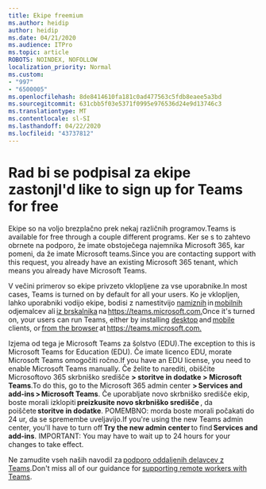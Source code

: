 ```yaml
---
title: Ekipe freemium
ms.author: heidip
author: heidip
ms.date: 04/21/2020
ms.audience: ITPro
ms.topic: article
ROBOTS: NOINDEX, NOFOLLOW
localization_priority: Normal
ms.custom:
- "997"
- "6500005"
ms.openlocfilehash: 8de8414610fa181c0ad477563c5fdb8eaee5a3bd
ms.sourcegitcommit: 631cbb5f03e5371f0995e976536d24e9d13746c3
ms.translationtype: MT
ms.contentlocale: sl-SI
ms.lasthandoff: 04/22/2020
ms.locfileid: "43737812"
---
```

# <a name="id-like-to-sign-up-for-teams-for-free"></a><span data-ttu-id="b9b61-102">Rad bi se podpisal za ekipe zastonj</span><span class="sxs-lookup"><span data-stu-id="b9b61-102">I'd like to sign up for Teams for free</span></span>

<span data-ttu-id="b9b61-103">Ekipe so na voljo brezplačno prek nekaj različnih programov.</span><span class="sxs-lookup"><span data-stu-id="b9b61-103">Teams is available for free through a couple different programs.</span></span> <span data-ttu-id="b9b61-104">Ker se s to zahtevo obrnete na podporo, že imate obstoječega najemnika Microsoft 365, kar pomeni, da že imate Microsoft teams.</span><span class="sxs-lookup"><span data-stu-id="b9b61-104">Since you are contacting support with this request, you already have an existing Microsoft 365 tenant, which means you already have Microsoft Teams.</span></span>

<span data-ttu-id="b9b61-105">V večini primerov so ekipe privzeto vklopljene za vse uporabnike.</span><span class="sxs-lookup"><span data-stu-id="b9b61-105">In most cases, Teams is turned on by default for all your users.</span></span> <span data-ttu-id="b9b61-106">Ko je vklopljen, lahko uporabniki vodijo ekipe, bodisi z namestitvijo [namiznih](https://docs.microsoft.com/MicrosoftTeams/get-clients#desktop-client) in [mobilnih](https://docs.microsoft.com/MicrosoftTeams/get-clients#mobile-clients) odjemalcev ali [iz brskalnika](https://docs.microsoft.com/MicrosoftTeams/get-clients#web-client) na <https://teams.microsoft.com.></span><span class="sxs-lookup"><span data-stu-id="b9b61-106">Once it's turned on, your users can run Teams, either by installing [desktop](https://docs.microsoft.com/MicrosoftTeams/get-clients#desktop-client) and [mobile](https://docs.microsoft.com/MicrosoftTeams/get-clients#mobile-clients) clients, or [from the browser](https://docs.microsoft.com/MicrosoftTeams/get-clients#web-client) at <https://teams.microsoft.com.></span></span>

<span data-ttu-id="b9b61-107">Izjema od tega je Microsoft Teams za šolstvo (EDU).</span><span class="sxs-lookup"><span data-stu-id="b9b61-107">The exception to this is Microsoft Teams for Education (EDU).</span></span> <span data-ttu-id="b9b61-108">Če imate licenco EDU, morate Microsoft Teams omogočiti ročno.</span><span class="sxs-lookup"><span data-stu-id="b9b61-108">If you have an EDU license, you need to enable Microsoft Teams manually.</span></span> <span data-ttu-id="b9b61-109">Če želite to narediti, obiščite Microsoftovo 365 skrbniško središče **> storitve in dodatke > Microsoft Teams**.</span><span class="sxs-lookup"><span data-stu-id="b9b61-109">To do this, go to the Microsoft 365 admin center **> Services and add-ins > Microsoft Teams**.</span></span> <span data-ttu-id="b9b61-110">Če uporabljate novo skrbniško središče ekip, boste morali izklopiti **preizkusite novo skrbniško središče** , da poiščete **storitve in dodatke**. POMEMBNO: morda boste morali počakati do 24 ur, da se spremembe uveljavijo.</span><span class="sxs-lookup"><span data-stu-id="b9b61-110">If you're using the new Teams admin center, you'll have to turn off **Try the new admin center** to find **Services and add-ins**. IMPORTANT: You may have to wait up to 24 hours for your changes to take effect.</span></span>

<span data-ttu-id="b9b61-111">Ne zamudite vseh naših navodil za [podporo oddaljenih delavcev z Teams](https://docs.microsoft.com/MicrosoftTeams/support-remote-work-with-teams).</span><span class="sxs-lookup"><span data-stu-id="b9b61-111">Don't miss all of our guidance for [supporting remote workers with Teams](https://docs.microsoft.com/MicrosoftTeams/support-remote-work-with-teams).</span></span>
